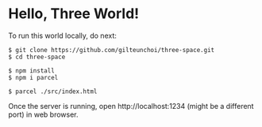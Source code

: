 
# Hello, Three World!

To run this world locally, do next:
```
$ git clone https://github.com/gilteunchoi/three-space.git
$ cd three-space
```
```
$ npm install
$ npm i parcel
```
```
$ parcel ./src/index.html
```
Once the server is running, open http://localhost:1234 (might be a different port) in web browser.
